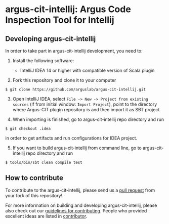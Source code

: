 # argus-cit-intellij: Argus Code Inspection Tool for Intellij


## Developing argus-cit-intellij

In order to take part in argus-cit-intellij development, you need to:

1. Install the following software:
    - IntelliJ IDEA 14 or higher with compatible version of Scala plugin

2. Fork this repository and clone it to your computer

  ```
  $ git clone https://github.com/arguslab/argus-cit-intellij.git
  ```

3. Open IntelliJ IDEA, select `File -> New -> Project from existing sources`
(if from initial window: `Import Project`), point to
the directory where Argus-CIT plugin repository is and then import it as SBT project.

4. When importing is finished, go to argus-cit-intellij repo directory and run

  ```
  $ git checkout .idea
  ```

  in order to get artifacts and run configurations for IDEA project.
  
5. If you want to build argus-cit-intellij from command line, go to argus-cit-intellij repo directory and run

  ```
  $ tools/bin/sbt clean compile test
  ```

## How to contribute

To contribute to the argus-cit-intellij, please send us a [pull request](https://help.github.com/articles/using-pull-requests/#fork--pull) from your fork of this repository!

For more information on building and developing argus-cit-intellij, please also check out our [guidelines for contributing](CONTRIBUTING.md). People who provided excellent ideas are listed in [contributor](CONTRIBUTOR.md).
